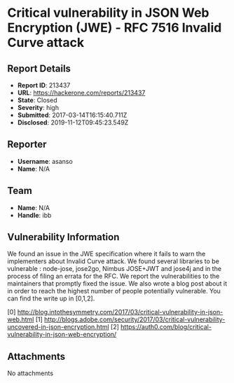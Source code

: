 # Critical vulnerability in JSON Web Encryption (JWE) - RFC 7516 Invalid Curve attack

## Report Details
- **Report ID**: 213437
- **URL**: https://hackerone.com/reports/213437
- **State**: Closed
- **Severity**: high
- **Submitted**: 2017-03-14T16:15:40.711Z
- **Disclosed**: 2019-11-12T09:45:23.549Z

## Reporter
- **Username**: asanso
- **Name**: N/A

## Team
- **Name**: N/A
- **Handle**: ibb

## Vulnerability Information
We found an issue in the JWE specification where it fails to warn the implementers about Invalid Curve attack.
We found several libraries to be vulnerable :   node-jose, jose2go, Nimbus JOSE+JWT and jose4j and in the process of filing an errata for the RFC.
We report the vulnerabilities to the maintainers that promptly fixed the issue.
We also wrote a blog post about it in order to reach the highest number of people potentially vulnerable. You can find the write up in [0,1,2].

[0] http://blog.intothesymmetry.com/2017/03/critical-vulnerability-in-json-web.html
[1] http://blogs.adobe.com/security/2017/03/critical-vulnerability-uncovered-in-json-encryption.html
[2] https://auth0.com/blog/critical-vulnerability-in-json-web-encryption/

## Attachments
No attachments
